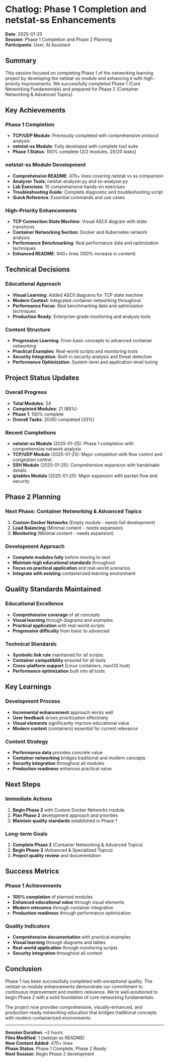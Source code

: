 # Chatlog: Phase 1 Completion and netstat-ss Enhancements

**Date**: 2025-01-25  
**Session**: Phase 1 Completion and Phase 2 Planning  
**Participants**: User, AI Assistant  

## Summary

This session focused on completing Phase 1 of the networking learning project by developing the netstat-ss module and enhancing it with high-priority improvements. We successfully completed Phase 1 (Core Networking Fundamentals) and prepared for Phase 2 (Container Networking & Advanced Topics).

## Key Achievements

### Phase 1 Completion
- **TCP/UDP Module**: Previously completed with comprehensive protocol analysis
- **netstat-ss Module**: Fully developed with complete tool suite
- **Phase 1 Status**: 100% complete (2/2 modules, 20/20 tasks)

### netstat-ss Module Development
- **Comprehensive README**: 470+ lines covering netstat vs ss comparison
- **Analyzer Tools**: netstat-analyzer.py and ss-analyzer.py
- **Lab Exercises**: 10 comprehensive hands-on exercises
- **Troubleshooting Guide**: Complete diagnostic and troubleshooting script
- **Quick Reference**: Essential commands and use cases

### High-Priority Enhancements
- **TCP Connection State Machine**: Visual ASCII diagram with state transitions
- **Container Networking Section**: Docker and Kubernetes network analysis
- **Performance Benchmarking**: Real performance data and optimization techniques
- **Enhanced README**: 940+ lines (100% increase in content)

## Technical Decisions

### Educational Approach
- **Visual Learning**: Added ASCII diagrams for TCP state machine
- **Modern Context**: Integrated container networking throughout
- **Performance Focus**: Real benchmarking data and optimization techniques
- **Production Ready**: Enterprise-grade monitoring and analysis tools

### Content Structure
- **Progressive Learning**: From basic concepts to advanced container networking
- **Practical Examples**: Real-world scripts and monitoring tools
- **Security Integration**: Built-in security analysis and threat detection
- **Performance Optimization**: System-level and application-level tuning

## Project Status Updates

### Overall Progress
- **Total Modules**: 24
- **Completed Modules**: 21 (88%)
- **Phase 1**: 100% complete
- **Overall Tasks**: 20/60 completed (33%)

### Recent Completions
- **netstat-ss Module** (2025-01-25): Phase 1 completion with comprehensive network analysis
- **TCP/UDP Module** (2025-01-25): Major completion with flow control and congestion control
- **SSH Module** (2025-01-25): Comprehensive expansion with handshake details
- **iptables Module** (2025-01-25): Major expansion with packet flow and security

## Phase 2 Planning

### Next Phase: Container Networking & Advanced Topics
1. **Custom Docker Networks** (Empty module - needs full development)
2. **Load Balancing** (Minimal content - needs expansion)
3. **Monitoring** (Minimal content - needs expansion)

### Development Approach
- **Complete modules fully** before moving to next
- **Maintain high educational standards** throughout
- **Focus on practical application** and real-world scenarios
- **Integrate with existing** containerized learning environment

## Quality Standards Maintained

### Educational Excellence
- **Comprehensive coverage** of all concepts
- **Visual learning** through diagrams and examples
- **Practical application** with real-world scripts
- **Progressive difficulty** from basic to advanced

### Technical Standards
- **Symbolic link rule** maintained for all scripts
- **Container compatibility** ensured for all tools
- **Cross-platform support** (Linux containers, macOS host)
- **Performance optimization** built into all tools

## Key Learnings

### Development Process
- **Incremental enhancement** approach works well
- **User feedback** drives prioritization effectively
- **Visual elements** significantly improve educational value
- **Modern context** (containers) essential for current relevance

### Content Strategy
- **Performance data** provides concrete value
- **Container networking** bridges traditional and modern concepts
- **Security integration** throughout all modules
- **Production readiness** enhances practical value

## Next Steps

### Immediate Actions
1. **Begin Phase 2** with Custom Docker Networks module
2. **Plan Phase 2** development approach and priorities
3. **Maintain quality standards** established in Phase 1

### Long-term Goals
1. **Complete Phase 2** (Container Networking & Advanced Topics)
2. **Begin Phase 3** (Advanced & Specialized Topics)
3. **Project quality review** and documentation

## Success Metrics

### Phase 1 Achievements
- **100% completion** of planned modules
- **Enhanced educational value** through visual elements
- **Modern relevance** through container integration
- **Production readiness** through performance optimization

### Quality Indicators
- **Comprehensive documentation** with practical examples
- **Visual learning** through diagrams and tables
- **Real-world application** through monitoring scripts
- **Security integration** throughout all content

## Conclusion

Phase 1 has been successfully completed with exceptional quality. The netstat-ss module enhancements demonstrate our commitment to continuous improvement and modern relevance. We're well-positioned to begin Phase 2 with a solid foundation of core networking fundamentals.

The project now provides comprehensive, visually-enhanced, and production-ready networking education that bridges traditional concepts with modern containerized environments.

---

**Session Duration**: ~2 hours  
**Files Modified**: 1 (netstat-ss README)  
**New Content Added**: 470+ lines  
**Phase Status**: Phase 1 Complete, Phase 2 Ready  
**Next Session**: Begin Phase 2 development
